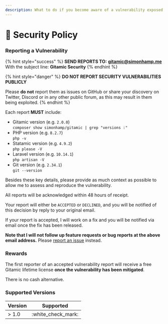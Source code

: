```yaml
---
description: What to do if you become aware of a vulnerability exposed by Gitamic.
---
```


# 🔐 Security Policy

### Reporting a Vulnerability

{% hint style="success" %}
**SEND REPORTS TO:** [**gitamic@simonhamp.me**](mailto:gitamic@simonhamp.me)\
With the subject line: **Gitamic Security**
{% endhint %}

{% hint style="danger" %}
**DO NOT REPORT SECURITY VULNERABILITIES PUBLICLY**

Please **do not** report them as issues on GitHub or share your discovery on Twitter, Discord or in any other public forum, as this may result in them being exploited.
{% endhint %}

Each report **MUST** include:

* Gitamic version (e.g. `2.0.0`)\
  `composer show simonhamp/gitamic | grep "versions :"`
* PHP version (e.g. `8.2.7`)\
  `php -v`
* Statamic version (e.g. `4.9.2`)\
  `php please -V`
* Laravel version (e.g. `10.14.1`)\
  `php artisan -V`
* Git version (e.g. `2.34.1`)\
  `git --version`

Besides these key details, please provide as much context as possible to allow me to assess and reproduce the vulnerability.

All reports will be acknowledged within 48 hours of receipt.

Your report will either be `ACCEPTED` or `DECLINED`, and you will be notified of this decision by reply to your original email.

If your report is accepted, I will work on a fix and you will be notified via email once the fix has been released.

**Note that I will not follow up feature requests or bug reports at the above email address.** Please [report an issue](https://github.com/simonhamp/gitamic-support/issues) instead.

### Rewards

The first reporter of an accepted vulnerability report will receive a free Gitamic lifetime license **once the vulnerability has been mitigated**.

There is no cash alternative.

### Supported Versions

| Version | Supported            |
| ------- | -------------------- |
| > 1.0   | :white\_check\_mark: |
